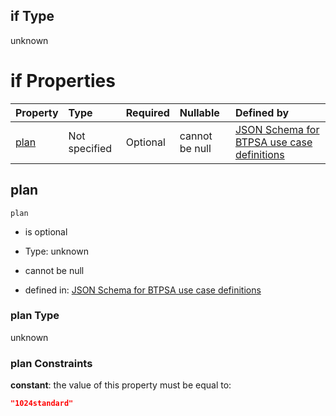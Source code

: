 ## if Type

unknown

# if Properties

| Property      | Type          | Required | Nullable       | Defined by                                                                                                                                                                                                                                  |
| :------------ | :------------ | :------- | :------------- | :------------------------------------------------------------------------------------------------------------------------------------------------------------------------------------------------------------------------------------------ |
| [plan](#plan) | Not specified | Optional | cannot be null | [JSON Schema for BTPSA use case definitions](btpsa-usecase-properties-services-items-allof-1-then-allof-42-then-allof-1-if-properties-plan.md "undefined#/properties/services/items/allOf/1/then/allOf/42/then/allOf/1/if/properties/plan") |

## plan



`plan`

*   is optional

*   Type: unknown

*   cannot be null

*   defined in: [JSON Schema for BTPSA use case definitions](btpsa-usecase-properties-services-items-allof-1-then-allof-42-then-allof-1-if-properties-plan.md "undefined#/properties/services/items/allOf/1/then/allOf/42/then/allOf/1/if/properties/plan")

### plan Type

unknown

### plan Constraints

**constant**: the value of this property must be equal to:

```json
"1024standard"
```
